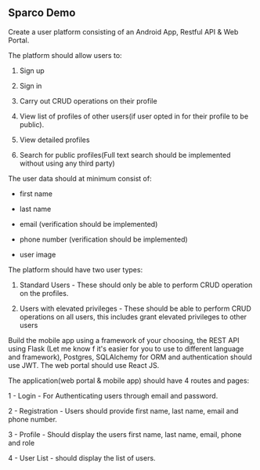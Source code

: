 ## Sparco Demo

Create a user platform consisting of an Android App, Restful API & Web Portal.


The platform should allow users to:

1. Sign up

2. Sign in

3. Carry out CRUD operations on their profile

4. View list of profiles of other users(if user opted in for their profile to be public).

5. View detailed profiles

5. Search for public profiles(Full text search should be implemented without using any third party)


The user data should at minimum consist of:


- first name

- last name

- email (verification should be implemented)

- phone number (verification should be implemented)

- user image


The platform should have two user types:


1. Standard Users - These should only be able to perform CRUD operation on the profiles.

2. Users with elevated privileges - These should be able to perform CRUD operations on all users, this includes grant elevated privileges to other users


Build the mobile app using a framework of your choosing, the REST API using Flask (Let me know f it's easier for you to use to different language and framework), Postgres, SQLAlchemy for ORM and authentication should use JWT. The web portal should use React JS. 


The application(web portal & mobile app) should have 4 routes and pages:


1 - Login - For Authenticating users through email and password.

2 - Registration - Users should provide first name, last name, email and phone number.

3 - Profile - Should display the users first name, last name, email, phone and role

4 - User List - should display the list of users.